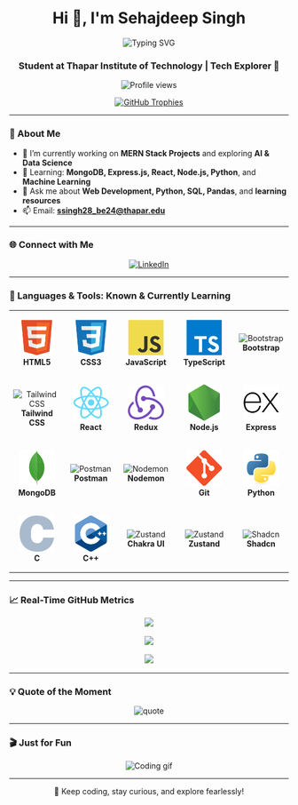 <h1 align="center">Hi 👋, I'm Sehajdeep Singh</h1>

<p align="center">
  <img src="https://readme-typing-svg.herokuapp.com?font=Fira+Code&duration=4000&pause=1500&center=true&vCenter=true&multiline=true&width=700&height=100&lines=Web+Developer+%7C+Data+Science+Enthusiast;AI+Explorer+%7C+Machine+Learning+Learner;Lifelong+Learner+%F0%9F%93%9A+%7C+Tech+Enthusiast+%F0%9F%94%A5" alt="Typing SVG" />
</p>

<h3 align="center">Student at Thapar Institute of Technology | Tech Explorer 🚀</h3>

<p align="center">
  <img src="https://komarev.com/ghpvc/?username=sehajdeepsinghnibber&label=Profile%20views&color=0e75b6&style=flat" alt="Profile views" />
</p>

<p align="center">
  <a href="https://github.com/ryo-ma/github-profile-trophy">
    <img src="https://github-profile-trophy.vercel.app/?username=sehajdeepsinghnibber&theme=algolia&no-bg=true&no-frame=true&margin-w=10" alt="GitHub Trophies" />
  </a>
</p>

---

### 🧠 About Me

- 🔭 I’m currently working on **MERN Stack Projects** and exploring **AI & Data Science**
- 🌱 Learning: **MongoDB, Express.js, React, Node.js, Python**, and **Machine Learning**
- 💬 Ask me about **Web Development, Python, SQL, Pandas**, and **learning resources**
- 📫 Email: **ssingh28_be24@thapar.edu**

---

### 🌐 Connect with Me

<p align="center">
  <a href="https://linkedin.com/in/sehajdeep-singh-75b50b309" target="_blank">
    <img src="https://img.shields.io/badge/LinkedIn-blue?logo=linkedin&style=for-the-badge" alt="LinkedIn" />
  </a>
</p>

---

### 🧰 Languages & Tools: Known & Currently Learning

  <div align="center">
<table>
  <tr>
    <td align="center" width="140" height="112.43">
      <img src="https://raw.githubusercontent.com/devicons/devicon/master/icons/html5/html5-original.svg" width="65" height="65" alt="HTML5" />
      <br /><strong>HTML5</strong>
    </td>
    <td align="center" width="140" height="112.43">
      <img src="https://raw.githubusercontent.com/devicons/devicon/master/icons/css3/css3-original.svg" width="65" height="65" alt="CSS3" />
      <br /><strong>CSS3</strong>
    </td>
    <td align="center" width="140" height="112.43">
      <img src="https://raw.githubusercontent.com/devicons/devicon/master/icons/javascript/javascript-original.svg" width="65" height="65" alt="JavaScript" />
      <br /><strong>JavaScript</strong>
    </td>
    <td align="center" width="140" height="112.43">
      <img src="https://raw.githubusercontent.com/devicons/devicon/master/icons/typescript/typescript-original.svg" width="65" height="65" alt="TypeScript" />
      <br /><strong>TypeScript</strong>
    </td>
    <td align="center" width="140" height="112.43">
      <img src="https://cdn.worldvectorlogo.com/logos/bootstrap-5-1.svg" width="65" height="65" alt="Bootstrap" />
      <br /><strong>Bootstrap</strong>
    </td>
  </tr>
  <tr>
    <td align="center" width="140" height="112.43">
      <img src="https://www.vectorlogo.zone/logos/tailwindcss/tailwindcss-icon.svg" width="65" height="65" alt="Tailwind CSS" />
      <br /><strong>Tailwind CSS</strong>
    </td>
    <td align="center" width="140" height="112.43">
      <img src="https://raw.githubusercontent.com/devicons/devicon/master/icons/react/react-original.svg" width="65" height="65" alt="React" />
      <br /><strong>React</strong>
    </td>
    <td align="center" width="140" height="112.43">
      <img src="https://raw.githubusercontent.com/devicons/devicon/master/icons/redux/redux-original.svg" width="65" height="65" alt="Redux" />
      <br /><strong>Redux</strong>
    </td>
    <td align="center" width="140" height="112.43">
      <img src="https://raw.githubusercontent.com/devicons/devicon/master/icons/nodejs/nodejs-original.svg" width="65" height="65" alt="Node.js" />
      <br /><strong>Node.js</strong>
    </td>
    <td align="center" width="140" height="112.43">
      <img src="https://raw.githubusercontent.com/devicons/devicon/master/icons/express/express-original.svg" width="65" height="65" alt="Express" />
      <br /><strong>Express</strong>
    </td>
  </tr>
  <tr>
    <td align="center" width="140" height="112.43">
      <img src="https://raw.githubusercontent.com/devicons/devicon/master/icons/mongodb/mongodb-original.svg" width="65" height="65" alt="MongoDB" />
      <br /><strong>MongoDB</strong>
    </td>
    <td align="center" width="140" height="112.43">
      <img src="https://www.vectorlogo.zone/logos/getpostman/getpostman-icon.svg" width="65" height="65" alt="Postman" />
      <br /><strong>Postman</strong>
    </td>
    <td align="center" width="140" height="112.43">
      <img src="https://cdn.worldvectorlogo.com/logos/nodemon.svg" width="65" height="65" alt="Nodemon" />
      <br /><strong>Nodemon</strong>
    </td>
    <td align="center" width="140" height="112.43">
      <img src="https://raw.githubusercontent.com/devicons/devicon/master/icons/git/git-original.svg" width="65" height="65" alt="Git" />
      <br /><strong>Git</strong>
    </td>
    <td align="center" width="140" height="112.43">
      <img src="https://raw.githubusercontent.com/devicons/devicon/master/icons/python/python-original.svg" width="65" height="65" alt="Python" />
      <br /><strong>Python</strong>
    </td>
  </tr>
  <tr>
    <td align="center" width="140" height="112.43">
      <img src="https://raw.githubusercontent.com/devicons/devicon/master/icons/c/c-original.svg" width="65" height="65" alt="C" />
      <br /><strong>C</strong>
    </td>
    <td align="center" width="140" height="112.43">
      <img src="https://raw.githubusercontent.com/devicons/devicon/master/icons/cplusplus/cplusplus-original.svg" width="65" height="65" alt="C++" />
      <br /><strong>C++</strong>
    </td>
      <td align="center" width="140" height="112.43">
      <img src="https://img.icons8.com/?format=png&id=r9QJ0VFFrn7T&size=512" width="65" height="65" alt="Zustand" />
        <br /><strong>Chakra UI</strong>
        <td align="center" width="140" height="112.43">
      <img src="https://user-images.githubusercontent.com/958486/218346783-72be5ae3-b953-4dd7-b239-788a882fdad6.svg" width="65" height="65" alt="Zustand" />
      <br /><strong>Zustand</strong>
    </td>
    <td align="center" width="140" height="112.43">
      <img src="https://avatars.githubusercontent.com/u/139895814?v=4" width="65" height="65" alt="Shadcn" />
      <br /><strong>Shadcn</strong>
    </td>
  </tr>
</table>
</div>


---

### 📈 Real-Time GitHub Metrics

<p align="center">
  <img src="https://github-readme-stats.vercel.app/api?username=sehajdeepsinghnibber&theme=tokyonight&show_icons=true&hide_border=false&count_private=true" />
</p>

<p align="center">
  <img src="https://github-readme-streak-stats.herokuapp.com?user=sehajdeepsinghnibber&theme=tokyonight&hide_border=false" />
</p>

<p align="center">
  <img src="https://github-readme-stats.vercel.app/api/top-langs/?username=sehajdeepsinghnibber&layout=compact&theme=tokyonight&hide_border=false" />
</p>

---

### 💡 Quote of the Moment

<p align="center">
  <img src="https://quotes-github-readme.vercel.app/api?type=horizontal&theme=radical" alt="quote" />
</p>

---

### 🎬 Just for Fun

<p align="center">
  <img src="https://media.giphy.com/media/qgQUggAC3Pfv687qPC/giphy.gif" width="480" height="270" alt="Coding gif" />
</p>

---

<p align="center">🚀 Keep coding, stay curious, and explore fearlessly!</p>
